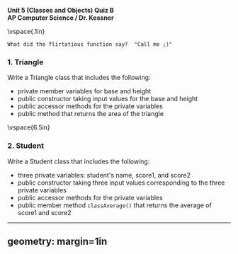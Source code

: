 __Unit 5 (Classes and Objects) Quiz B__  
__AP Computer Science / Dr. Kessner__  

\vspace{.1in}

```
What did the flirtatious function say?  "Call me ;)"
```

### 1. Triangle

Write a Triangle class that includes the following:

* private member variables for base and height
* public constructor taking input values for the base and height
* public accessor methods for the private variables
* public method that returns the area of the triangle


\vspace{6.5in}


### 2. Student

Write a Student class that includes the following:

* three private variables: student's name, score1, and score2 
* public constructor taking three input values corresponding to the three private variables
* public accessor methods for the private variables
* public member method `classAverage()` that returns the average of score1 and score2



---
geometry: margin=1in
---


